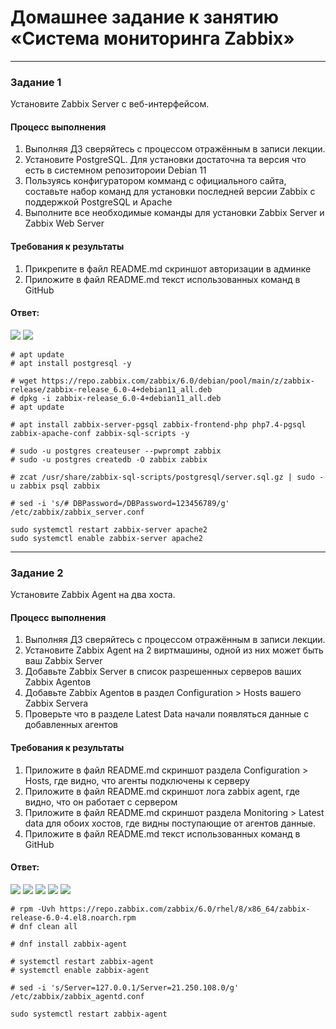 # Домашнее задание к занятию «Система мониторинга Zabbix»

---

### Задание 1 

Установите Zabbix Server с веб-интерфейсом.

#### Процесс выполнения
1. Выполняя ДЗ сверяйтесь с процессом отражённым в записи лекции.
2. Установите PostgreSQL. Для установки достаточна та версия что есть в системном репозитороии Debian 11
3. Пользуясь конфигуратором комманд с официального сайта, составьте набор команд для установки последней версии Zabbix с поддержкой PostgreSQL и Apache
4. Выполните все необходимые команды для установки Zabbix Server и Zabbix Web Server

#### Требования к результаты 
1. Прикрепите в файл README.md скриншот авторизации в админке
2. Приложите в файл README.md текст использованных команд в GitHub

#### Ответ:

![](https://github.com/qqb8/hw-netology/blob/main/9.2.%20screen11.png)
![](https://github.com/qqb8/hw-netology/blob/main/9.2.%20screen12.png)

```
# apt update 
# apt install postgresql -y

# wget https://repo.zabbix.com/zabbix/6.0/debian/pool/main/z/zabbix-release/zabbix-release_6.0-4+debian11_all.deb
# dpkg -i zabbix-release_6.0-4+debian11_all.deb
# apt update 

# apt install zabbix-server-pgsql zabbix-frontend-php php7.4-pgsql zabbix-apache-conf zabbix-sql-scripts -y

# sudo -u postgres createuser --pwprompt zabbix
# sudo -u postgres createdb -O zabbix zabbix 

# zcat /usr/share/zabbix-sql-scripts/postgresql/server.sql.gz | sudo -u zabbix psql zabbix 

# sed -i 's/# DBPassword=/DBPassword=123456789/g' /etc/zabbix/zabbix_server.conf

sudo systemctl restart zabbix-server apache2
sudo systemctl enable zabbix-server apache2
```

---

### Задание 2 

Установите Zabbix Agent на два хоста.

#### Процесс выполнения
1. Выполняя ДЗ сверяйтесь с процессом отражённым в записи лекции.
2. Установите Zabbix Agent на 2 виртмашины, одной из них может быть ваш Zabbix Server
3. Добавьте Zabbix Server в список разрешенных серверов ваших Zabbix Agentов
4. Добавьте Zabbix Agentов в раздел Configuration > Hosts вашего Zabbix Servera
5. Проверьте что в разделе Latest Data начали появляться данные с добавленных агентов

#### Требования к результаты 
1. Приложите в файл README.md скриншот раздела Configuration > Hosts, где видно, что агенты подключены к серверу
2. Приложите в файл README.md скриншот лога zabbix agent, где видно, что он работает с сервером
3. Приложите в файл README.md скриншот раздела Monitoring > Latest data для обоих хостов, где видны поступающие от агентов данные.
4. Приложите в файл README.md текст использованных команд в GitHub

#### Ответ:

![](https://github.com/qqb8/hw-netology/blob/main/9.2.%20screen21.png)
![](https://github.com/qqb8/hw-netology/blob/main/9.2.%20screen22.png)
![](https://github.com/qqb8/hw-netology/blob/main/9.2.%20screen23.png)
![](https://github.com/qqb8/hw-netology/blob/main/9.2.%20screen24.png)
![](https://github.com/qqb8/hw-netology/blob/main/9.2.%20screen25.png)

```
# rpm -Uvh https://repo.zabbix.com/zabbix/6.0/rhel/8/x86_64/zabbix-release-6.0-4.el8.noarch.rpm
# dnf clean all 

# dnf install zabbix-agent 

# systemctl restart zabbix-agent
# systemctl enable zabbix-agent 

# sed -i 's/Server=127.0.0.1/Server=21.250.108.0/g' /etc/zabbix/zabbix_agentd.conf

sudo systemctl restart zabbix-agent
```



